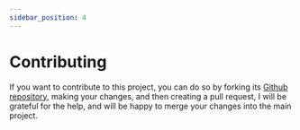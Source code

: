 ```yaml
---
sidebar_position: 4
---
```


# Contributing

If you want to contribute to this project, you can do so by forking its [Github repository](https://github.com/anasfik/nostr), making your changes, and then creating a pull request, I will be grateful for the help, and will be happy to merge your changes into the main project.

